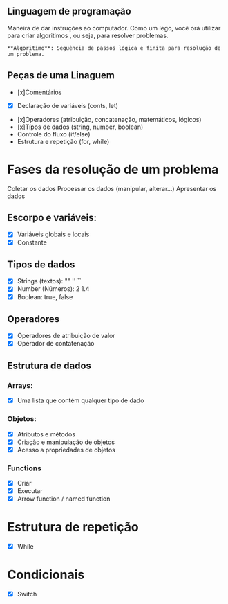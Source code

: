 ## Linguagem de programação

Maneira de dar instruções ao computador.
Como um lego, você orá utilizar para criar algoritimos , ou seja, para resolver problemas.

    **Algoritimo**: Seguência de passos lógica e finita para resolução de um problema.

## Peças de uma Linaguem

- [x]Comentários
- [x] Declaração de variáveis (conts, let)
- [x]Operadores (atribuição, concatenação, matemáticos, lógicos)
- [x]Típos de dados (string, number, boolean)
- Controle do fluxo (if/else)
- Estrutura e repetição (for, while)

# Fases da resolução de um problema 

Coletar os dados
Processar os dados (manipular, alterar...)
Apresentar os dados


## Escorpo e variáveis:

- [x] Variáveis globais e locais
- [x] Constante

## Tipos de dados

- [x] Strings (textos): "" '' ``
- [x] Number (Números): 2 1.4
- [x] Boolean: true, false

## Operadores

- [x] Operadores de atribuição de valor
- [x] Operador de contatenação

## Estrutura de dados

### Arrays:

- [x] Uma lista que contém qualquer tipo de dado

### Objetos:

- [x] Atributos e métodos
- [x] Criação e manipulação de objetos
- [x] Acesso a propriedades de objetos

### Functions

- [x] Criar 
- [x] Executar
- [x] Arrow function / named function

# Estrutura de repetição

- [x] While

# Condicionais 

- [x] Switch
